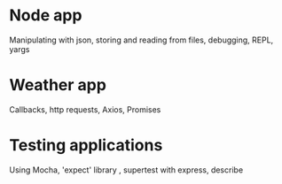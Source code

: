 <h1>Node app</h1>
Manipulating with json, storing and reading from files, debugging, REPL, yargs

<h1>Weather app</h1>
Callbacks, http requests, Axios, Promises

<h1>Testing applications</h1>
Using Mocha, 'expect' library , supertest with express, describe